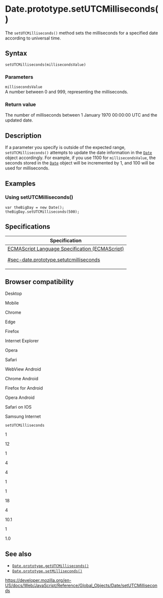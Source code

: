 # Date.prototype.setUTCMilliseconds()

The `setUTCMilliseconds()` method sets the milliseconds for a specified date according to universal time.

## Syntax

    setUTCMilliseconds(millisecondsValue)

### Parameters

`millisecondsValue`  
A number between 0 and 999, representing the milliseconds.

### Return value

The number of milliseconds between 1 January 1970 00:00:00 UTC and the updated date.

## Description

If a parameter you specify is outside of the expected range, `setUTCMilliseconds()` attempts to update the date information in the [`Date`](../date) object accordingly. For example, if you use 1100 for `millisecondsValue`, the seconds stored in the [`Date`](../date) object will be incremented by 1, and 100 will be used for milliseconds.

## Examples

### Using setUTCMilliseconds()

    var theBigDay = new Date();
    theBigDay.setUTCMilliseconds(500);

## Specifications

<table>
<thead>
<tr class="header">
<th>Specification</th>
</tr>
</thead>
<tbody>
<tr class="odd">
<td>
<a href="https://tc39.es/ecma262/#sec-date.prototype.setutcmilliseconds">ECMAScript Language Specification (ECMAScript) 
<br/>

<span class="small">#sec-date.prototype.setutcmilliseconds</span>
</a>
</td>
</tr>
</tbody>
</table>

## Browser compatibility

Desktop

Mobile

Chrome

Edge

Firefox

Internet Explorer

Opera

Safari

WebView Android

Chrome Android

Firefox for Android

Opera Android

Safari on IOS

Samsung Internet

`setUTCMilliseconds`

1

12

1

4

4

1

1

18

4

10.1

1

1.0

## See also

-   [`Date.prototype.getUTCMilliseconds()`](getutcmilliseconds)
-   [`Date.prototype.setMilliseconds()`](setmilliseconds)

<a href="https://developer.mozilla.org/en-US/docs/Web/JavaScript/Reference/Global_Objects/Date/setUTCMilliseconds" class="_attribution-link">https://developer.mozilla.org/en-US/docs/Web/JavaScript/Reference/Global_Objects/Date/setUTCMilliseconds</a>
